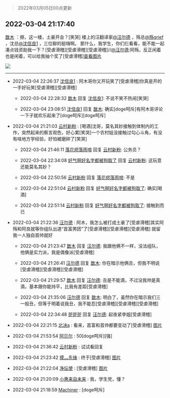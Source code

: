 > 2022年03月05日00点更新
<link rel="stylesheet" href="https://cdn.jsdelivr.net/gh/taotie6/sampleJSON@main/css/photo_show.css">
<meta name="referrer" content="no-referrer" />


 ## 2022-03-04 21:17:40 

 [㪚木](https://www.coolapk.com/feed/33998062?shareKey=Mjg4NmJkM2Y2OTJhNjIyMjFhODQ~) ：擦，这一楼，土豪开会？[笑哭]
楼上的汪翻译家<a class="feed-link-uname" href="/u/汪尔德">@汪尔德</a> ，殇总<a class="feed-link-uname" href="/u/殇grief">@殇grief</a> ，沈总<a class="feed-link-uname" href="/u/沈信良1">@沈信良1</a> ，三位聊的挺嗨啊。
那什么，我学生，你们仨看看，能不能一起凑点钱资助我一下？[受虐滑稽][受虐滑稽][受虐滑稽]//<a class="feed-link-uname" href="/u/汪尔德">@汪尔德</a>:阿殇，反正闲着也是闲着<!--break-->，可以给我抽个奖了[受虐滑稽]<a class="feed-forward-pic" href="http://image.coolapk.com/feed/2019/0509/12/1081091_5794_614@418x238.gif">查看图片</a> 

<div class="album">
<img class="img-item" src="http://image.coolapk.com/feed/2019/0413/20/1081091_1555160214_1508@450x250.gif" />
</div>

 ------- 

- 2022-03-04 22:26:37 [沈信良1](uid=3130347) : 阿木哥你又开玩笑了[受虐滑稽]你真是开的一手好玩笑[受虐滑稽][受虐滑稽] 

    - 2022-03-04 22:28:32 [㪚木](uid=1081091) 回复 [沈信良1](uid=3130347): 不说不笑不热闹[笑哭] 

    - 2022-03-04 23:08:51 [沈信良1](uid=3130347) 回复 [㪚木](uid=1081091): 确实[doge呵斥]有阿木哥评论一下子就欢乐起来了[doge呵斥][doge呵斥] 

- 2022-03-04 21:21:03 [云村新粉](uid=809098) : [喝酒]沈哥，莫名其妙接触到体制内的工作，突然起来的察言观色，好心累[笑哭]一个农村娃没接触过勾心斗角，有没有啥地方学经验，好怕被磨碎了[笑哭] 

    - 2022-03-04 21:46:11 [落花烬落雨啼](uid=1966083) 回复 [云村新粉](uid=809098): 公务员？ 

    - 2022-03-04 22:34:08 [好气啊好名字都被狗取了](uid=1229616) 回复 [云村新粉](uid=809098): 这玩意还能莫名其妙？ 

    - 2022-03-04 22:50:56 [云村新粉](uid=809098) 回复 [落花烬落雨啼](uid=1966083): 不是 

    - 2022-03-04 22:51:04 [云村新粉](uid=809098) 回复 [好气啊好名字都被狗取了](uid=1229616): 确实[喝酒] 

    - 2022-03-04 22:51:14 [云村新粉](uid=809098) 回复 [好气啊好名字都被狗取了](uid=1229616): 接触到而已 

- 2022-03-04 21:22:36 [汪尔德](uid=1595236) : 阿木，我怎么被打成土豪了[受虐滑稽]其实阿殇和阿良就等你组队出道“首富男团”了[受虐滑稽][受虐滑稽][受虐滑稽] 就留我一人独自首帅就好 

    - 2022-03-04 21:23:47 [㪚木](uid=1081091) 回复 [汪尔德](uid=1595236): 我跟他俩不一样，没法组队，他俩是实力派，我是偶像派[受虐滑稽] 

    - 2022-03-04 21:26:41 [汪尔德](uid=1595236) 回复 [㪚木](uid=1081091): 你在暗示他俩丑，但我不明说[受虐滑稽][受虐滑稽][受虐滑稽] 

    - 2022-03-04 21:29:57 [㪚木](uid=1081091) 回复 [汪尔德](uid=1595236): 丑是不能滴，不过没我帅是真滴，基本跟你能持平，比我有差距[受虐滑稽] 

    - 2022-03-04 21:35:06 [汪尔德](uid=1595236) 回复 [㪚木](uid=1081091): 明白了，虽然你在暗示我们三一般丑，但等于明着说我丑，我不能忍[受虐滑稽][受虐滑稽][受虐滑稽] 

    - 2022-03-04 22:34:48 [戼戼戼](uid=4044548) 回复 [汪尔德](uid=1595236): 起夜紧李姐[受虐滑稽] 

- 2022-03-04 22:21:15 [北决a](uid=1918537) : 看来，首富和首帅都要变动了[受虐滑稽] [图片](http://image.coolapk.com/feed/2022/0224/11/1074807_da27197b_4409_1651_165@828x542.jpeg)

- 2022-03-04 21:53:54 [阿贝尔](uid=717920) : 50[doge呵斥][强] 

- 2022-03-04 21:36:42 [云村新粉](uid=809098) : 试试看回复 

- 2022-03-04 21:23:42 [摸灬先锋](uid=1006954) : 终于[受虐滑稽] [图片](http://image.coolapk.com/feed/2022/0304/21/1006954_ece5ed8b_0221_5329_565@800x642.jpeg)

- 2022-03-04 21:22:04 [净坛使](uid=1518317) : [受虐滑稽] [图片](http://image.coolapk.com/feed/2022/0304/21/1518317_63f230d9_0124_2035_152@1093x1049.jpeg)

- 2022-03-04 21:20:09 [小惠来自未来](uid=847097) : 我，学生党，懂？ 

- 2022-03-04 21:18:59 [Machiner](uid=3114536) : [doge呵斥] 

